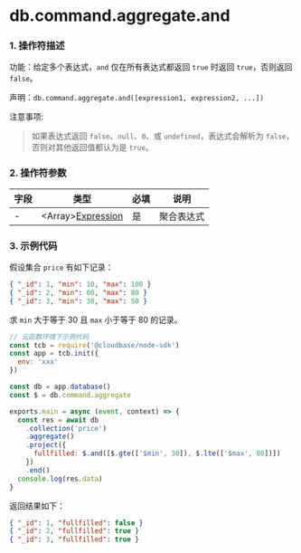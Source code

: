# db.command.aggregate.and

### 1. 操作符描述

功能：给定多个表达式，`and` 仅在所有表达式都返回 `true` 时返回 `true`，否则返回 `false`。

声明：`db.command.aggregate.and([expression1, expression2, ...])`

注意事项:

> 如果表达式返回 `false`、`null`、`0`、或 `undefined`，表达式会解析为 `false`，否则对其他返回值都认为是 `true`。

### 2. 操作符参数

| 字段 | 类型                                        | 必填 | 说明       |
| ---- | ------------------------------------------- | ---- | ---------- |
| -    | &lt;Array&gt;[Expression](../expression.md) | 是   | 聚合表达式 |

### 3. 示例代码

假设集合 `price` 有如下记录：

```json
{ "_id": 1, "min": 10, "max": 100 }
{ "_id": 2, "min": 60, "max": 80 }
{ "_id": 3, "min": 30, "max": 50 }
```

求 `min` 大于等于 30 且 `max` 小于等于 80 的记录。

```js
// 云函数环境下示例代码
const tcb = require('@cloudbase/node-sdk')
const app = tcb.init({
  env: 'xxx'
})

const db = app.database()
const $ = db.command.aggregate

exports.main = async (event, context) => {
  const res = await db
    .collection('price')
    .aggregate()
    .project({
      fullfilled: $.and([$.gte(['$min', 30]), $.lte(['$max', 80])])
    })
    .end()
  console.log(res.data)
}
```

返回结果如下：

```json
{ "_id": 1, "fullfilled": false }
{ "_id": 2, "fullfilled": true }
{ "_id": 3, "fullfilled": true }
```
